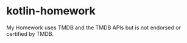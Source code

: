# kotlin-homework

My Homework uses TMDB and the TMDB APIs but is not endorsed or certified by TMDB.
